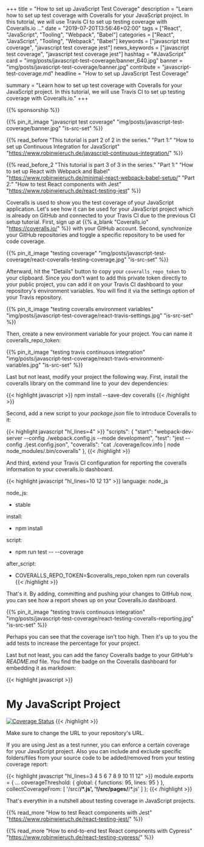 +++
title = "How to set up JavaScript Test Coverage"
description = "Learn how to set up test coverage with Coveralls for your JavaScript project. In this tutorial, we will use Travis CI to set up testing coverage with Coveralls.io ..."
date = "2019-07-20T13:56:46+02:00"
tags = ["React", "JavaScript", "Tooling", "Webpack", "Babel"]
categories = ["React", "JavaScript", "Tooling", "Webpack", "Babel"]
keywords = ["javascript test coverage", "javascript test coverage jest"]
news_keywords = ["javascript test coverage", "javascript test coverage jest"]
hashtag = "#JavaScript"
card = "img/posts/javascript-test-coverage/banner_640.jpg"
banner = "img/posts/javascript-test-coverage/banner.jpg"
contribute = "javascript-test-coverage.md"
headline = "How to set up JavaScript Test Coverage"

summary = "Learn how to set up test coverage with Coveralls for your JavaScript project. In this tutorial, we will use Travis CI to set up testing coverage with Coveralls.io."
+++

{{% sponsorship %}}

{{% pin_it_image "javascript test coverage" "img/posts/javascript-test-coverage/banner.jpg" "is-src-set" %}}

{{% read_before "This tutorial is part 2 of 2 in the series." "Part 1:" "How to set up Continuous Integration for JavaScript" "https://www.robinwieruch.de/javascript-continuous-integration/" %}}

{{% read_before_2 "This tutorial is part 3 of 3 in the series." "Part 1:" "How to set up React with Webpack and Babel" "https://www.robinwieruch.de/minimal-react-webpack-babel-setup/" "Part 2:" "How to test React components with Jest" "https://www.robinwieruch.de/react-testing-jest" %}}

Coveralls is used to show you the test coverage of your JavaScript application. Let's see how it can be used for your JavaScript project which is already on GitHub and connected to your Travis CI due to the previous CI setup tutorial. First, sign up at {{% a_blank "Coveralls.io" "https://coveralls.io/" %}} with your GitHub account. Second, synchronize your GitHub repositories and toggle a specific repository to be used for code coverage.

{{% pin_it_image "testing coverage" "img/posts/javascript-test-coverage/react-coveralls-testing-coverage.jpg" "is-src-set" %}}

Afterward, hit the "Details" button to copy your `coveralls_repo_token` to your clipboard. Since you don't want to add this private token directly to your public project, you can add it on your Travis CI dashboard to your repository's environment variables. You will find it via the settings option of your Travis repository.

{{% pin_it_image "testing coveralls environment variables" "img/posts/javascript-test-coverage/react-travis-settings.jpg" "is-src-set" %}}

Then, create a new environment variable for your project. You can name it coveralls_repo_token:

{{% pin_it_image "testing travis continuous integration" "img/posts/javascript-test-coverage/react-travis-environment-variables.jpg" "is-src-set" %}}

Last but not least, modify your project the following way. First, install the coveralls library on the command line to your dev dependencies:

{{< highlight javascript >}}
npm install --save-dev coveralls
{{< /highlight >}}

Second, add a new script to your *package.json* file to introduce Coveralls to it:

{{< highlight javascript "hl_lines=4" >}}
"scripts": {
  "start": "webpack-dev-server --config ./webpack.config.js --mode development",
  "test": "jest --config ./jest.config.json",
  "coveralls": "cat ./coverage/lcov.info | node node_modules/.bin/coveralls"
},
{{< /highlight >}}

And third, extend your Travis CI configuration for reporting the coveralls information to your coveralls.io dashboard.

{{< highlight javascript "hl_lines=10 12 13" >}}
language: node_js

node_js:
  - stable

install:
  - npm install

script:
  - npm run test -- --coverage

after_script:
  - COVERALLS_REPO_TOKEN=$coveralls_repo_token npm run coveralls
{{< /highlight >}}

That's it. By adding, committing and pushing your changes to GitHub now, you can see how a report shows up on your Coveralls.io dashboard.

{{% pin_it_image "testing travis continuous integration" "img/posts/javascript-test-coverage/react-testing-coveralls-reporting.jpg" "is-src-set" %}}

Perhaps you can see that the coverage isn't too high. Then it's up to you the add tests to increase the percentage for your project.

Last but not least, you can add the fancy Coveralls badge to your GitHub's *README.md* file. You find the badge on the Coveralls dashboard for embedding it as markdown:

{{< highlight javascript >}}
# My JavaScript Project

[![Coverage Status](https://coveralls.io/repos/github/rwieruch/my-javascript-project/badge.svg?branch=master)](https://coveralls.io/github/rwieruch/my-javascript-project?branch=master)
{{< /highlight >}}

Make sure to change the URL to your repository's URL.

If you are using Jest as a test runner, you can enforce a certain coverage for your JavaScript project. Also you can include and exclude specific folders/files from your source code to be added/removed from your testing coverage report:

{{< highlight javascript "hl_lines=3 4 5 6 7 8 9 10 11 12" >}}
module.exports = {
  ...
  coverageThreshold: {
    global: {
      functions: 95,
      lines: 95
    }
  },
  collectCoverageFrom: [
    '<rootDir>/src/**/*.js',
    '!<rootDir>/src/pages/**/*.js'
  ]
};
{{< /highlight >}}

That's everythin in a nutshell about testing coverage in JavaScript projects.

{{% read_more "How to test React components with Jest" "https://www.robinwieruch.de/react-testing-jest/" %}}

{{% read_more "How to end-to-end test React components with Cypress" "https://www.robinwieruch.de/react-testing-cypress/" %}}